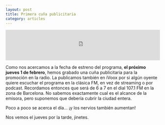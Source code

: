 ```yaml
---
layout: post
title: Primera cuña publicitaria
category: articles
---
```

<iframe src="https://www.podbean.com/media/player/9zqqn-8610ff?from=yiiadmin&skin=1&btn-skin=108&share=1&fonts=Helvetica&auto=0&download=0&rtl=0" scrolling="no" data-name="pb-iframe-player" width="100%" height="100" frameborder="0"></iframe>

Como nos acercamos a la fecha de estreno del programa, **el próximo jueves 1 de febrero**, hemos grabado una cuña publicitaria para la promoción en la radio. La publicamos también en iVoox por si algún oyente quiere escuchar el programa en la clásica FM, en vez de streaming o por podcast. Recordamos entonces que será de 6 a 7 en el dial 107.1 FM en la zona de Barcelona. No sabemos exactamente cual es el alcance de la emisora, pero suponemos que debería cubrir la ciudad entera.

Poco a poco se acerca el día... ¡y los nervios también aumentan!

Nos vemos el jueves por la tarde, jinetes.
